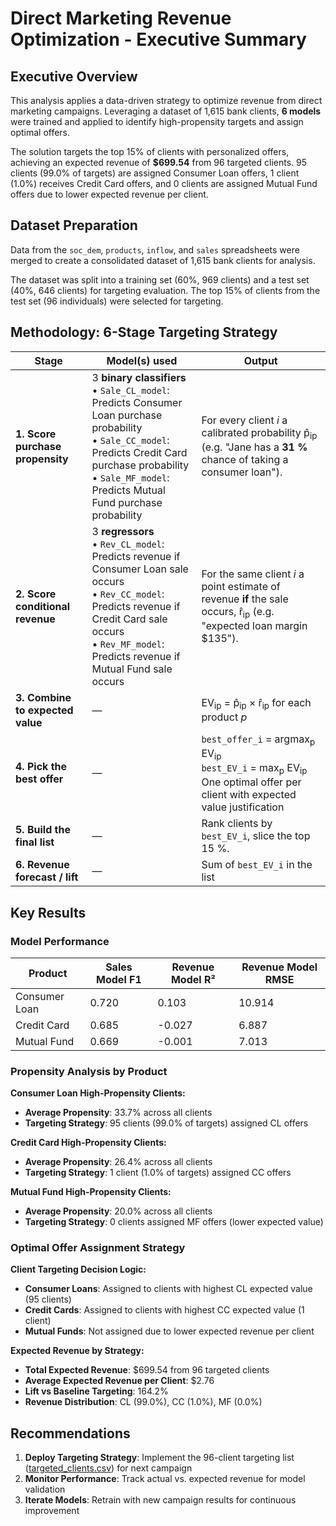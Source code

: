 # Direct Marketing Revenue Optimization - Executive Summary

## Executive Overview

This analysis applies a data-driven strategy to optimize revenue from direct marketing campaigns. Leveraging a dataset of 1,615 bank clients, **6 models** were trained and applied to identify high-propensity targets and assign optimal offers.

The solution targets the top 15% of clients with personalized offers, achieving an expected revenue of **$699.54** from 96 targeted clients. 95 clients (99.0% of targets) are assigned Consumer Loan offers, 1 client (1.0%) receives Credit Card offers, and 0 clients are assigned Mutual Fund offers due to lower expected revenue per client.

## Dataset Preparation
Data from the `soc_dem`, `products`, `inflow`, and `sales` spreadsheets were merged to create a consolidated dataset of 1,615 bank clients for analysis.

The dataset was split into a training set (60%, 969 clients) and a test set (40%, 646 clients) for targeting evaluation. The top 15% of clients from the test set (96 individuals) were selected for targeting.

## Methodology: 6-Stage Targeting Strategy

| Stage                            | Model(s) used                                                                     | Output                                                                                                        |
| -------------------------------- | ------------------------------------------------------------------------------------------ | ------------------------------------------------------------------------------------------------------------------------------ |
| **1. Score purchase propensity** | 3 **binary classifiers**<br> • `Sale_CL_model`: Predicts Consumer Loan purchase probability <br> • `Sale_CC_model`: Predicts Credit Card purchase probability <br> • `Sale_MF_model`: Predicts Mutual Fund purchase probability | For every client *i* a calibrated probability p̂<sub>ip</sub> (e.g. "Jane has a **31 %** chance of taking a consumer loan").    |
| **2. Score conditional revenue** | 3 **regressors**<br> • `Rev_CL_model`: Predicts revenue if Consumer Loan sale occurs<br> • `Rev_CC_model`: Predicts revenue if Credit Card sale occurs <br> • `Rev_MF_model`: Predicts revenue if Mutual Fund sale occurs           | For the same client *i* a point estimate of revenue **if** the sale occurs, r̂<sub>ip</sub> (e.g. "expected loan margin \$135"). |
| **3. Combine to expected value** | —                                                                    | EV<sub>ip</sub> = p̂<sub>ip</sub> × r̂<sub>ip</sub> for each product *p*                                                |
| **4. Pick the best offer**       | —                                                                        | `best_offer_i` = argmax<sub>p</sub> EV<sub>ip</sub> <br>`best_EV_i` = max<sub>p</sub> EV<sub>ip</sub>        One optimal offer per client with expected value justification                         |
| **5. Build the final list**      | —                                                                   | Rank clients by `best_EV_i`, slice the top 15 %.                                                                               |
| **6. Revenue forecast / lift**   | —                                                                           | Sum of `best_EV_i` in the list                                                                                                 |


## Key Results

### Model Performance
| Product | Sales Model F1 | Revenue Model R² | Revenue Model RMSE |
|---------|----------------|------------------|-------------------|
| Consumer Loan | 0.720 | 0.103 | 10.914 |
| Credit Card | 0.685 | -0.027 | 6.887 |
| Mutual Fund | 0.669 | -0.001 | 7.013 |

### Propensity Analysis by Product

**Consumer Loan High-Propensity Clients:**
- **Average Propensity**: 33.7% across all clients
- **Targeting Strategy**: 95 clients (99.0% of targets) assigned CL offers

**Credit Card High-Propensity Clients:**
- **Average Propensity**: 26.4% across all clients
- **Targeting Strategy**: 1 client (1.0% of targets) assigned CC offers

**Mutual Fund High-Propensity Clients:**
- **Average Propensity**: 20.0% across all clients
- **Targeting Strategy**: 0 clients assigned MF offers (lower expected value)

### Optimal Offer Assignment Strategy

**Client Targeting Decision Logic:**
- **Consumer Loans**: Assigned to clients with highest CL expected value (95 clients)
- **Credit Cards**: Assigned to clients with highest CC expected value (1 client)  
- **Mutual Funds**: Not assigned due to lower expected revenue per client

**Expected Revenue by Strategy:**
- **Total Expected Revenue**: $699.54 from 96 targeted clients
- **Average Expected Revenue per Client**: $2.76
- **Lift vs Baseline Targeting**: 164.2%
- **Revenue Distribution**: CL (99.0%), CC (1.0%), MF (0.0%)


## Recommendations
1. **Deploy Targeting Strategy**: Implement the 96-client targeting list ([targeted_clients.csv](./targeted_clients.csv)) for next campaign
2. **Monitor Performance**: Track actual vs. expected revenue for model validation
3. **Iterate Models**: Retrain with new campaign results for continuous improvement
